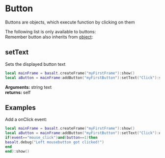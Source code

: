 # Button

Buttons are objects, which execute function by clicking on them

The following list is only available to buttons: <br>
Remember button also inherits from [object](https://github.com/NoryiE/basalt/wiki/Object):

## setText
Sets the displayed button text
````lua
local mainFrame = basalt.createFrame("myFirstFrame"):show()
local aButton = mainFrame:addButton("myFirstButton"):setText("Click"):show() -- you could also use :setValue() instead of :setText() - no difference
````
**Arguments:** string text<br>
**returns:** self<br>

## Examples
Add a onClick event:
````lua
local mainFrame = basalt.createFrame("myFirstFrame"):show()
local aButton = mainFrame:addButton("myFirstButton"):setText("Click"):onClick(function(self,event,button,x,y)
if(event=="mouse_click")and(button==1)then
basalt.debug("Left mousebutton got clicked!")
end
end):show()
